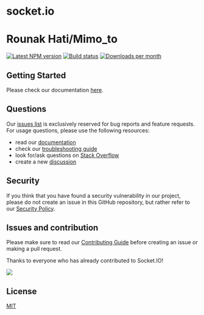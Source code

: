 # socket.io

# Rounak Hati/Mimo_to 

[![Latest NPM version](https://img.shields.io/npm/v/socket.io.svg)](https://www.npmjs.com/package/socket.io)
[![Build status](https://github.com/socketio/socket.io/actions/workflows/ci.yml/badge.svg?branch=main)](https://github.com/socketio/socket.io/actions/workflows/ci.yml)
[![Downloads per month](https://img.shields.io/npm/dm/socket.io.svg)]((https://www.npmjs.com/package/socket.io))

## Getting Started

Please check our documentation [here](https://socket.io).

## Questions

Our [issues list](https://github.com/socketio/socket.io/issues) is exclusively reserved for bug reports and feature requests. For usage questions, please use the following resources:

- read our [documentation](https://socket.io/docs/v4/)
- check our [troubleshooting guide](https://socket.io/docs/v4/troubleshooting-connection-issues/)
- look for/ask questions on [Stack Overflow](https://stackoverflow.com/questions/tagged/socket.io)
- create a new [discussion](https://github.com/socketio/socket.io/discussions/new?category=q-a)

## Security

If you think that you have found a security vulnerability in our project, please do not create an issue in this GitHub repository, but rather refer to our [Security Policy](./SECURITY.md).

## Issues and contribution

Please make sure to read our [Contributing Guide](./CONTRIBUTING.md) before creating an issue or making a pull request.

Thanks to everyone who has already contributed to Socket.IO!

<a href="https://github.com/socketio/socket.io/graphs/contributors"><img src="https://opencollective.com/socketio/contributors.svg?width=890" /></a>

## License

[MIT](https://opensource.org/licenses/MIT)
